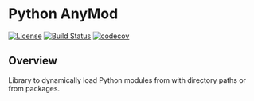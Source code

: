 # Python AnyMod

[![License](https://img.shields.io/badge/License-Apache%202.0-blue.svg)](https://opensource.org/licenses/Apache-2.0)
[![Build Status](https://travis-ci.org/kuwv/python-anymod.svg?branch=master)](https://travis-ci.org/kuwv/python-anymod)
[![codecov](https://codecov.io/gh/kuwv/python-anymod/branch/master/graph/badge.svg)](https://codecov.io/gh/kuwv/python-anymod)

## Overview

Library to dynamically load Python modules from with directory paths or from packages.
